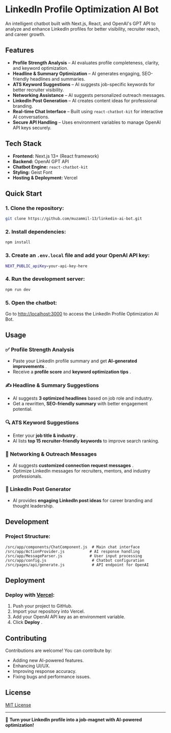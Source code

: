 # LinkedIn Profile Optimization AI Bot

An intelligent chatbot built with Next.js, React, and OpenAI's GPT API to analyze and enhance LinkedIn profiles for better visibility, recruiter reach, and career growth.

## Features

* **Profile Strength Analysis** – AI evaluates profile completeness, clarity, and keyword optimization.
* **Headline & Summary Optimization** – AI generates engaging, SEO-friendly headlines and summaries.
* **ATS Keyword Suggestions** – AI suggests job-specific keywords for better recruiter visibility.
* **Networking Assistance** – AI suggests personalized outreach messages.
* **LinkedIn Post Generation** – AI creates content ideas for professional branding.
* **Real-time Chat Interface** – Built using `react-chatbot-kit` for interactive AI conversations.
* **Secure API Handling** – Uses environment variables to manage OpenAI API keys securely.

## Tech Stack

* **Frontend:** Next.js 13+ (React framework)
* **Backend:** OpenAI GPT API
* **Chatbot Engine:** `react-chatbot-kit`
* **Styling:** Geist Font
* **Hosting & Deployment:** Vercel

## Quick Start

### 1. Clone the repository:

```bash
git clone https://github.com/muzammil-13/linkedin-ai-bot.git
```

### 2. Install dependencies:

```bash
npm install
```

### 3. Create an `.env.local` file and add your OpenAI API key:

```bash
NEXT_PUBLIC_apiKey=your-api-key-here
```

### 4. Run the development server:

```bash
npm run dev
```

### 5. Open the chatbot:

Go to [http://localhost:3000](http://localhost:3000/) to access the LinkedIn Profile Optimization AI Bot.

## Usage

### ✅ **Profile Strength Analysis**

* Paste your LinkedIn profile summary and get  **AI-generated improvements** .
* Receive a **profile score** and  **keyword optimization tips** .

### ✍ **Headline & Summary Suggestions**

* AI suggests **3 optimized headlines** based on job role and industry.
* Get a rewritten, **SEO-friendly summary** with better engagement potential.

### 🔍 **ATS Keyword Suggestions**

* Enter your  **job title & industry** .
* AI lists **top 15 recruiter-friendly keywords** to improve search ranking.

### 🤝 **Networking & Outreach Messages**

* AI suggests  **customized connection request messages** .
* Optimize LinkedIn messages for recruiters, mentors, and industry professionals.

### 📢 **LinkedIn Post Generator**

* AI provides **engaging LinkedIn post ideas** for career branding and thought leadership.

## Development

### Project Structure:

```
/src/app/components/ChatComponent.js  # Main chat interface
/src/app/ActionProvider.js           # AI response handling
/src/app/MessageParser.js            # User input processing
/src/app/config.js                    # Chatbot configuration
/src/pages/api/generate.js            # API endpoint for OpenAI
```

## Deployment

### Deploy with [Vercel](https://vercel.com/):

1. Push your project to GitHub.
2. Import your repository into Vercel.
3. Add your OpenAI API key as an environment variable.
4. Click  **Deploy** .

## Contributing

Contributions are welcome! You can contribute by:

* Adding new AI-powered features.
* Enhancing UI/UX.
* Improving response accuracy.
* Fixing bugs and performance issues.

## License

[MIT License](https://chatgpt.com/c/LICENSE)

---

🚀 **Turn your LinkedIn profile into a job-magnet with AI-powered optimization!**
